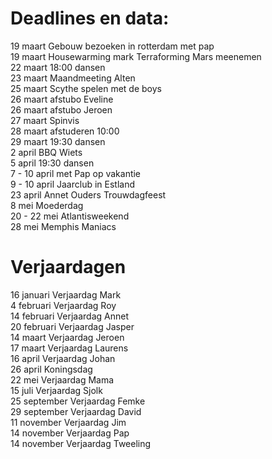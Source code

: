# Deadlines en data:
19 maart Gebouw bezoeken in rotterdam met pap \
19 maart Housewarming mark Terraforming Mars meenemen \
22 maart 18:00 dansen \
23 maart Maandmeeting Alten \
25 maart Scythe spelen met de boys \
26 maart afstubo Eveline \
26 maart afstubo Jeroen \
27 maart Spinvis \
28 maart afstuderen 10:00 \
29 maart 19:30 dansen \
2 april BBQ Wiets \
5 april 19:30 dansen \
7 - 10 april met Pap op vakantie \
9 - 10 april Jaarclub in Estland \
23 april Annet Ouders Trouwdagfeest \
8 mei Moederdag \
20 - 22 mei Atlantisweekend \
28 mei Memphis Maniacs 


# Verjaardagen
16 januari Verjaardag Mark \
4  februari Verjaardag Roy \
14 februari Verjaardag Annet \
20 februari Verjaardag Jasper \
14 maart Verjaardag Jeroen \
17 maart Verjaardag Laurens \
16 april Verjaardag Johan \
26 april Koningsdag \
22 mei Verjaardag Mama \
15 juli Verjaardag Sjolk \
25 september Verjaardag Femke \
29 september Verjaardag David \
11 november Verjaardag Jim \
14 november Verjaardag Pap \
14 november Verjaardag Tweeling

